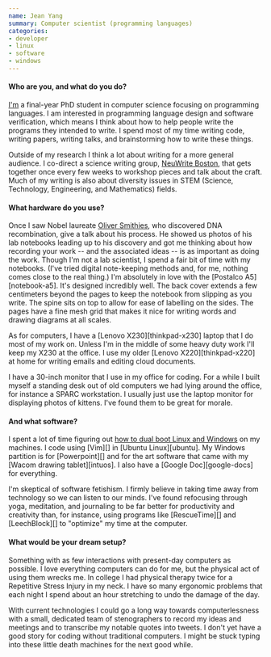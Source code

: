 ```yaml
---
name: Jean Yang
summary: Computer scientist (programming languages)
categories:
- developer
- linux
- software
- windows
---
```


#### Who are you, and what do you do?

[I'm](http://jeanyang.com/ "Jean's website.") a final-year PhD student in computer science focusing on programming languages. I am interested in programming language design and software verification, which means I think about how to help people write the programs they intended to write. I spend most of my time writing code, writing papers, writing talks, and brainstorming how to write these things.

Outside of my research I think a lot about writing for a more general audience. I co-direct a science writing group, [NeuWrite Boston](http://www.neuwriteboston.org/ "A science writing group."), that gets together once every few weeks to workshop pieces and talk about the craft. Much of my writing is also about diversity issues in STEM (Science, Technology, Engineering, and Mathematics) fields.

#### What hardware do you use?

Once I saw Nobel laureate [Oliver Smithies](http://en.wikipedia.org/wiki/Oliver_Smithies "Oliver's Wikipedia entry."), who discovered DNA recombination, give a talk about his process. He showed us photos of his lab notebooks leading up to his discovery and got me thinking about how recording your work -- and the associated ideas -- is as important as doing the work. Though I'm not a lab scientist, I spend a fair bit of time with my notebooks. (I've tried digital note-keeping methods and, for me, nothing comes close to the real thing.) I'm absolutely in love with the [Postalco A5][notebook-a5]. It's designed incredibly well. The back cover extends a few centimeters beyond the pages to keep the notebook from slipping as you write. The spine sits on top to allow for ease of labelling on the sides. The pages have a fine mesh grid that makes it nice for writing words and drawing diagrams at all scales.

As for computers, I have a [Lenovo X230][thinkpad-x230] laptop that I do most of my work on. Unless I'm in the middle of some heavy duty work I'll keep my X230 at the office. I use my older [Lenovo X220][thinkpad-x220] at home for writing emails and editing cloud documents.

I have a 30-inch monitor that I use in my office for coding. For a while I built myself a standing desk out of old computers we had lying around the office, for instance a SPARC workstation. I usually just use the laptop monitor for displaying photos of kittens. I've found them to be great for morale.

#### And what software?

I spent a lot of time figuring out [how to dual boot Linux and Windows](http://jxyzabc.blogspot.com/2014/05/dual-booting-windows-81-and-ubuntu-1404.html "Jean's post on dual-booting Linux and Windows.") on my machines. I code using [Vim][] in [Ubuntu Linux][ubuntu]. My Windows partition is for [Powerpoint][] and for the art software that came with my [Wacom drawing tablet][intuos]. I also have a [Google Doc][google-docs] for everything.

I'm skeptical of software fetishism. I firmly believe in taking time away from technology so we can listen to our minds. I've found refocusing through yoga, meditation, and journaling to be far better for productivity and creativity than, for instance, using programs like [RescueTime][] and [LeechBlock][] to "optimize" my time at the computer.

#### What would be your dream setup?

Something with as few interactions with present-day computers as possible. I love everything computers can do for me, but the physical act of using them wrecks me. In college I had physical therapy twice for a Repetitive Stress Injury in my neck. I have so many ergonomic problems that each night I spend about an hour stretching to undo the damage of the day.

With current technologies I could go a long way towards computerlessness with a small, dedicated team of stenographers to record my ideas and meetings and to transcribe my notable quotes into tweets. I don't yet have a good story for coding without traditional computers. I might be stuck typing into these little death machines for the next good while.